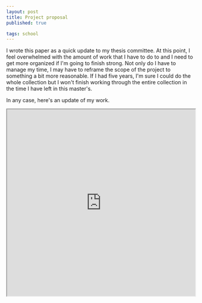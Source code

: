 ```yaml
---
layout: post
title: Project proposal
published: true

tags: school
---
```


I wrote this paper as a quick update to my thesis committee. At 
this point, I feel overwhelmed with the amount of work that I have 
to do to and I need to get more organized if I'm going to finish 
strong. Not only do I have to manage my time, I may have to reframe 
the scope of the project to something a bit more reasonable. If I 
had five years, I'm sure I could do the whole collection but I 
won't finish working through the entire collection in the time I 
have left in this master's. 

In any case, here's an update of my work.

<iframe width="100%" height="500px" src="https://docs.google.com/document/d/159X37TVOIAG4Hk5ZEhCPGTJeOZJfYVDMOCdgoQI9PQ4/pub?embedded=true"></iframe>
